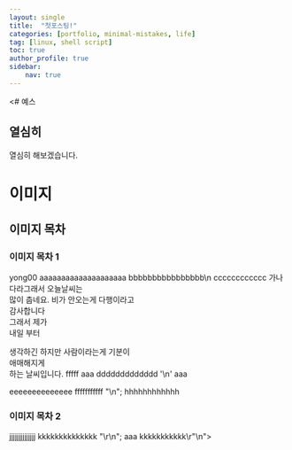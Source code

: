 ```yaml
---
layout: single
title:  "첫포스팅!"
categories: [portfolio, minimal-mistakes, life]
tag: [linux, shell script]
toc: true
author_profile: true
sidebar:
    nav: true
---
```


<# 예스
## 열심히 
열심히 해보겠습니다.



# 이미지
## 이미지 목차
### 이미지 목차 1

yong00
aaaaaaaaaaaaaaaaaaaa 
bbbbbbbbbbbbbbbb\n
cccccccccccc
가나다라그래서 오늘날씨는   
많이 춥네요. 비가 안오는게 다행이라고  
감사합니다  
그래서 제가  
내일
부터

생각하긴 하지만 
사람이라는게 기분이   
애매해지게  
 하는 날씨입니다.
fffff
aaa
ddddddddddddd '\n' aaa

eeeeeeeeeeeeee
fffffffffff "\n";
hhhhhhhhhhhh
### 이미지 목차 2
jjjjjjjjjjjjjj
kkkkkkkkkkkkkk "\r\n"; aaa
kkkkkkkkkkk\r"\n">
